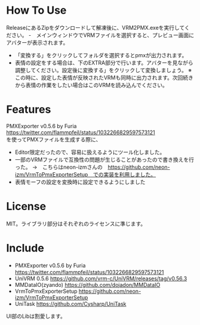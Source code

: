 # How To Use
ReleaseにあるZipをダウンロードして解凍後に、VRM2PMX.exeを実行してください。
-　メインウィンドウでVRMファイルを選択すると、プレビュー画面にアバターが表示されます。
- 「変換する」をクリックしてフォルダを選択するとpmxが出力されます。
- 表情の設定をする場合は、下のEXTRA部分で行います。アバターを見ながら調整してください。設定後に変換する」をクリックして変換しましょう。
※この時に、設定した表情が反映されたVRMも同時に出力されます。次回続きから表情の作業をしたい場合はこのVRMを読み込んでください。

# Features
PMXExporter v0.5.6 by Furia https://twitter.com/flammpfeil/status/1032266829597573121  
を使ってPMXファイルを生成する際に、

- Editor限定だったので、容易に扱えるようにツール化しました。
- 一部のVRMファイルで互換性の問題が生じることがあったので書き換えを行った。
→　こちらはneon-izmさんの　https://github.com/neon-izm/VrmToPmxExporterSetup　での実装を利用しました。
- 表情モーフの設定を変換時に設定できるようにしました

# License
MIT。ライブラリ部分はそれぞれのライセンスに準じます。

# Include
- PMXExporter v0.5.6 by Furia　https://twitter.com/flammpfeil/status/1032266829597573121  
- UniVRM 0.5.6 https://github.com/vrm-c/UniVRM/releases/tag/v0.56.3
- MMDataIO(zyando) https://github.com/dojadon/MMDataIO
- VrmToPmxExporterSetup https://github.com/neon-izm/VrmToPmxExporterSetup
- UniTask https://github.com/Cysharp/UniTask

UI部のLibは割愛します。
